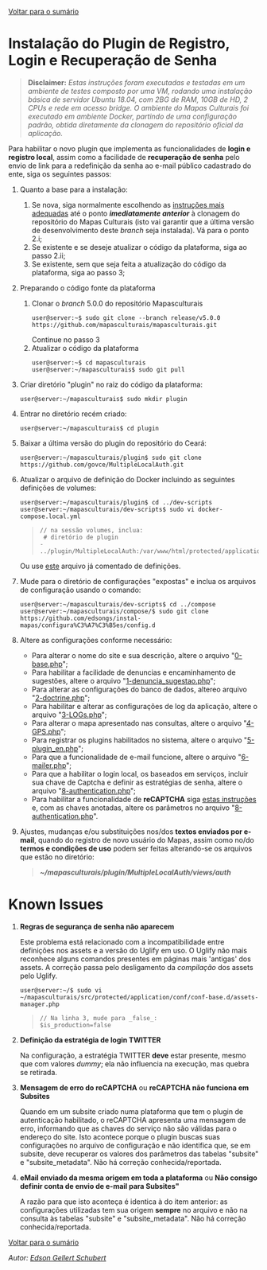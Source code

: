 [Voltar para o sumário](https://github.com/edsongs/instal-mapas)
  
# Instalação do Plugin de Registro, Login e Recuperação de Senha
>   **Disclaimer:**
>   _Estas instruções foram executadas e testadas em um ambiente de testes composto por uma VM, rodando uma instalação básica de servidor Ubuntu 18.04, com 2BG de RAM, 10GB de HD, 2 CPUs e rede em acesso bridge. O ambiente do Mapas Culturais foi executado em ambiente Docker, partindo de uma configuração padrão, obtida diretamente da clonagem do repositório oficial da aplicação._

Para habilitar o novo plugin que implementa as funcionalidades de **login e registro local**, assim como a facilidade de **recuperação de senha** pelo envio de link para a redefinição da senha ao e-mail público cadastrado do ente, siga os seguintes passos:

1. Quanto a base para a instalação:
    1. Se nova, siga normalmente escolhendo as [instruções mais adequadas](https://github.com/edsongs/instal-mapas/Instala%C3%A7%C3%A3o.md) até o ponto **_imediatamente anterior_** à clonagem do repositório do Mapas Culturais (isto vai garantir que a última versão de desenvolvimento deste _branch_ seja instalada). Vá para o ponto 2.i;
    2. Se existente e se deseje atualizar o código da plataforma, siga ao passo 2.ii;
    3. Se existente, sem que seja feita a atualização do código da plataforma, siga ao passo 3;
  
2. Preparando o código fonte da plataforma
    1. Clonar o _branch_ 5.0.0 do repositório Mapasculturais 
        ```
        user@server:~$ sudo git clone --branch release/v5.0.0 https://github.com/mapasculturais/mapasculturais.git
        ```
        Continue no passo 3
     2. Atualizar o código da plataforma
        ```
        user@server:~$ cd mapasculturais
        user@server:~/mapasculturais$ sudo git pull
        ```

3. Criar diretório "plugin" no raiz do código da plataforma:
    ```
    user@server:~/mapasculturais$ sudo mkdir plugin
    ```

4. Entrar no diretório recém criado:
    ```
    user@server:~/mapasculturais$ cd plugin
    ```

5. Baixar a última versão do plugin do repositório do Ceará:
    ```
    user@server:~/mapasculturais/plugin$ sudo git clone https://github.com/govce/MultipleLocalAuth.git
    ```

6. Atualizar o arquivo de definição do Docker incluindo as seguintes definições de volumes:
    ```
    user@server:~/mapasculturais/plugin$ cd ../dev-scripts
    user@server:~/mapasculturais/dev-scripts$ sudo vi docker-compose.local.yml
    ```
    >     // na sessão volumes, inclua:
    >      # diretório de plugin
    >     - ../plugin/MultipleLocalAuth:/var/www/html/protected/application/plugins/MultipleLocalAuth
    
    Ou use [este](https://github.com/edsongs/instal-mapas/configura%C3%A7%C3%B5es/docker-compose.local.yml) arquivo já comentado de definições.

7. Mude para o diretório de configurações "expostas" e inclua os arquivos de configuração usando o comando:
    ```
    user@server:~/mapasculturais/dev-scripts$ cd ../compose
    user@server:~/mapasculturais/compose/$ sudo git clone https://github.com/edsongs/instal-mapas/configura%C3%A7%C3%B5es/config.d
    ```

8. Altere as configurações conforme necessário:
   - Para alterar o nome do site e sua descrição, altere o arquivo "[0-base.php](https://github.com/edsongs/instal-mapas/blob/master/configura%C3%A7%C3%B5es/config.d/0-base.php)";
   - Para habilitar a facilidade de denuncias e encaminhamento de sugestões, altere o arquivo "[1-denuncia_sugestao.php](https://github.com/edsongs/instal-mapas/blob/master/configura%C3%A7%C3%B5es/config.d/1-denuncia_sugestao.php)";
   - Para alterar as configurações do banco de dados, altereo arquivo "[2-doctrine.php](https://github.com/edsongs/instal-mapas/blob/master/configura%C3%A7%C3%B5es/config.d/2-doctrine.php)";
   - Para habilitar e alterar as configurações de log da aplicação, altere o arquivo "[3-LOGs.php](https://github.com/edsongs/instal-mapas/blob/master/configura%C3%A7%C3%B5es/config.d/3-LOGs.php)";
   - Para alterar o mapa apresentado nas consultas, altere o arquivo "[4-GPS.php](https://github.com/edsongs/instal-mapas/blob/master/configura%C3%A7%C3%B5es/config.d/4-GPS.php)";
   - Para registrar os plugins habilitados no sistema, altere o arquivo "[5-plugin_en.php](https://github.com/edsongs/instal-mapas/blob/master/configura%C3%A7%C3%B5es/config.d/5-plugin_en.php)";
   - Para que a funcionalidade de e-mail funcione, altere o arquivo "[6-mailer.php](https://github.com/edsongs/instal-mapas/blob/master/configura%C3%A7%C3%B5es/config.d/6-mailer.php)";
   - Para que a habilitar o login local, os baseados em serviços, incluir sua chave de Captcha e definir as estratégias de senha, altere o arquivo "[8-authentication.php](https://github.com/edsongs/instal-mapas/blob/master/configura%C3%A7%C3%B5es/config.d/8-authentication.php)";
   - Para habilitar a funcionalidade de **reCAPTCHA** siga [estas instruções](https://docs.wpusermanager.com/article/147-generate-recaptcha-api-keys) e, com as chaves anotadas, altere os parâmetros no arquivo "[8-authentication.php](https://github.com/edsongs/instal-mapas/blob/master/configura%C3%A7%C3%B5es/config.d/8-authentication.php)".
   
9. Ajustes, mudanças e/ou substituições nos/dos **textos enviados por e-mail**, quando do registro de novo usuário do Mapas, assim como no/do **termos e condições de uso** podem ser feitas alterando-se os arquivos que estão no diretório:
    > **_~/mapasculturais/plugin/MultipleLocalAuth/views/auth_**

# Known Issues
1. **Regras de segurança de senha não aparecem**

    Este problema está relacionado com a incompatibilidade entre definições nos assets e a versão do Uglify em uso. O Uglify não mais reconhece alguns comandos presentes em páginas mais 'antigas' dos assets. A correção passa pelo desligamento da _compilação_ dos assets pelo Uglify.
    ```
    user@server:~/$ sudo vi ~/mapasculturais/src/protected/application/conf/conf-base.d/assets-manager.php
    ```
    >     // Na linha 3, mude para _false_:
    >     $is_production=false
    
2. **Definição da estratégia de login TWITTER**

    Na configuração, a estratégia TWITTER **deve** estar presente, mesmo que com valores _dummy_; ela não influencia na execução, mas quebra se retirada.

3. **Mensagem de erro do reCAPTCHA** ou **reCAPTCHA não funciona em Subsites**

    Quando em um subsite criado numa plataforma que tem o plugin de autenticação habilitado, o reCAPTCHA apresenta uma mensagem de erro, informando que as chaves do serviço não são válidas para o endereço do site. Isto acontece porque o plugin buscas suas configurações no arquivo de configuração e não identifica que, se em subsite, deve recuperar os valores dos parâmetros das tabelas "subsite" e "subsite_metadata".
    Não há correção conhecida/reportada.
    
4. **eMail enviado da mesma origem em toda a plataforma** ou **Não consigo definir conta de envio de e-mail para Subsites"**

    A razão para que isto aconteça é identica à do item anterior: as configurações utilizadas tem sua origem **sempre** no arquivo e não na consulta às tabelas "subsite" e "subsite_metadata".
    Não há correção conhecida/reportada.

[Voltar para o sumário](https://github.com/edsongs/instal-mapas)
  
_Autor: [Edson Gellert Schubert](https://github.com/edsongs/)_
